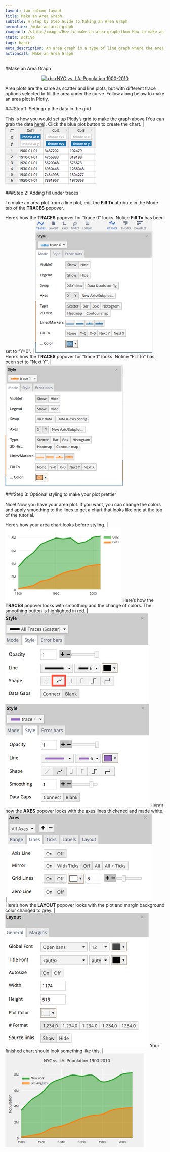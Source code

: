 ```yaml
---
layout: two_column_layout
title: Make an Area Graph
subtitle: A Step by Step Guide to Making an Area Graph
permalink: /make-an-area-graph
imageurl: /static/images/How-to-make-an-area-graph/thum-How-to-make-an-area-graph.png
state: active
tags: basic
meta_description: An area graph is a type of line graph where the area between the lines and the x-axis is filled with color or texture. In this step-by-step tutorial, learn to make a area graph online.
actioncall: Make an Area Graph
---
```


#Make an Area Graph

<div>
    <a href="https://plot.ly/~Dreamshot/564/" target="_blank" title="&lt;br&gt;NYC vs. LA: Population 1900-2010" style="display: block; text-align: center;"><img src="https://plot.ly/~Dreamshot/564.png" alt="&lt;br&gt;NYC vs. LA: Population 1900-2010" style="max-width: 100%;width: 800px;"  width="800" onerror="this.onerror=null;this.src='https://plot.ly/404.png';" /></a>
    <script data-plotly="Dreamshot:564" src="https://plot.ly/embed.js" async></script>
</div>


Area plots are the same as scatter and line plots, but with different trace options selected to fill the area under the curve. Follow along below to make an area plot in Plotly.

###Step 1: Setting up the data in the grid


This is how you would set up Plotly’s grid to make the graph above (You can grab the data [here](https://plot.ly/~Dreamshot/566)). Click the blue plot button to create the chart. | ![LA vs NY population](/static/images/How-to-make-an-area-graph/la-vs-ny-population.png)

###Step 2: Adding fill under traces

To make an area plot from a line plot, edit the **Fill To** attribute in the Mode tab of the **TRACES** popover.

Here’s how the **TRACES** popover for “trace 0” looks. Notice **Fill To** has been set to “Y=0”. | ![Trace 0 mode](/static/images/How-to-make-an-area-graph/trace-0-mode.png)
Here’s how the **TRACES** popover for “trace 1” looks. Notice “Fill To” has been set to “Next Y”. | ![Trace 1 mode](/static/images/How-to-make-an-area-graph/trace-1-mode.png)

###Step 3: Optional styling to make your plot prettier

Nice! Now you have your area plot. If you want, you can change the colors and apply smoothing to the lines to get a chart that looks like one at the top of the tutorial.

Here’s how your area chart looks before styling. | ![Chart before styling](/static/images/How-to-make-an-area-graph/chart-before-styling.png)
Here’s how the **TRACES** popover looks with smoothing and the change of colors. The smoothing button is highlighted in red. | ![Smoothing button highlighted](/static/images/How-to-make-an-area-graph/smoothing-button-highlighted.png) ![Trace 1 Style](/static/images/How-to-make-an-area-graph/trace-1-style.png)
Here’s how the **AXES** popover looks with the axes lines thickened and made white. | ![All axes lines thickened](/static/images/How-to-make-an-area-graph/all-axes-lines-thickened.png)
Here’s how the **LAYOUT** popover looks with the plot and margin background color changed to grey. |![Grey layout popover](/static/images/How-to-make-an-area-graph/grey-layout-popover.png)
Your finished chart should look something like this. | ![How to make an area chart online](/static/images/How-to-make-an-area-graph/finished-area-graph.png)
